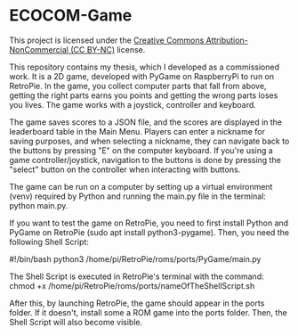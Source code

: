 # ECOCOM-Game
This project is licensed under the [Creative Commons Attribution-NonCommercial (CC BY-NC)](https://creativecommons.org/licenses/by-nc/4.0/) license.

This repository contains my thesis, which I developed as a commissioned work. It is a 2D game, developed with PyGame on RaspberryPi to run on RetroPie.
In the game, you collect computer parts that fall from above, getting the right parts earns you points and getting the wrong parts loses you lives.
The game works with a joystick, controller and keyboard.

The game saves scores to a JSON file, and the scores are displayed in the leaderboard table in the Main Menu. 
Players can enter a nickname for saving purposes, and when selecting a nickname, they can navigate back to the buttons by pressing "E" on the computer keyboard. 
If you're using a game controller/joystick, navigation to the buttons is done by pressing the "select" button on the controller when interacting with buttons.

The game can be run on a computer by setting up a virtual environment (venv) required by Python and running the main.py file in the terminal: python main.py.

If you want to test the game on RetroPie, you need to first install Python and PyGame on RetroPie (sudo apt install python3-pygame). 
Then, you need the following Shell Script:

#!/bin/bash
python3 /home/pi/RetroPie/roms/ports/PyGame/main.py

The Shell Script is executed in RetroPie's terminal with the command: 
chmod +x /home/pi/RetroPie/roms/ports/nameOfTheShellScript.sh

After this, by launching RetroPie, the game should appear in the ports folder. 
If it doesn't, install some a ROM game into the ports folder. 
Then, the Shell Script will also become visible.

